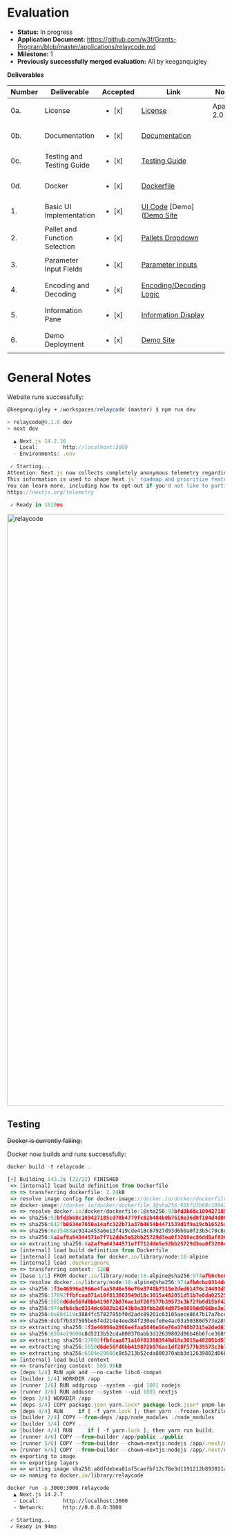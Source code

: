 # Evaluation

- **Status:** In progress
- **Application Document:** https://github.com/w3f/Grants-Program/blob/master/applications/relaycode.md
- **Milestone:** 1
- **Previously successfully merged evaluation:** All by keeganquigley

**Deliverables**

| Number | Deliverable | Accepted | Link | Notes |
|--------|-------------|------|-------| ------ |
| 0a.    | License     | <ul><li>[x] </li></ul> | [License](https://github.com/itsyogesh/relaycode/blob/master/LICENSE.md) | Apache 2.0 |
| 0b.    | Documentation | <ul><li>[x] </li></ul> | [Documentation](https://github.com/itsyogesh/relaycode/tree/master/docs) | |
| 0c.    | Testing and Testing Guide | <ul><li>[x] </li></ul> | [Testing Guide](https://github.com/itsyogesh/relaycode/blob/master/__tests__/) |  |
| 0d.    | Docker      | <ul><li>[x] </li></ul> | [Dockerfile](https://github.com/itsyogesh/relaycode/blob/master/Dockerfile) |  |
| 1.     | Basic UI Implementation | <ul><li>[x] </li></ul> | [UI Code](https://github.com/itsyogesh/relaycode/tree/master/app/) [Demo]([Demo Site](https://relaycode.org/builder) |  |
| 2.     | Pallet and Function Selection | <ul><li>[x] </li></ul> | [Pallets Dropdown](https://github.com/itsyogesh/relaycode/blob/master/components/builder/combobox.tsx) |  |
| 3.     | Parameter Input Fields | <ul><li>[x] </li></ul> | [Parameter Inputs](https://github.com/itsyogesh/relaycode/blob/master/components/params) | |
| 4.     | Encoding and Decoding | <ul><li>[x] </li></ul> | [Encoding/Decoding Logic](https://github.com/itsyogesh/relaycode/blob/master/builder/page.tsx) |  |
| 5.     | Information Pane | <ul><li>[x] </li></ul> | [Information Display](https://github.com/itsyogesh/relaycode/blob/master/components/information-pane.tsx) |  |
| 6.     | Demo Deployment | <ul><li>[x] </li></ul> | [Demo Site](https://relaycode.org/) |  |

# General Notes

Website runs successfully:

```ts
@keeganquigley ➜ /workspaces/relaycode (master) $ npm run dev

> relaycode@0.1.0 dev
> next dev

  ▲ Next.js 14.2.16
  - Local:        http://localhost:3000
  - Environments: .env

 ✓ Starting...
Attention: Next.js now collects completely anonymous telemetry regarding usage.
This information is used to shape Next.js' roadmap and prioritize features.
You can learn more, including how to opt-out if you'd not like to participate in this anonymous program, by visiting the following URL:
https://nextjs.org/telemetry

 ✓ Ready in 1619ms
```
<img width="1367" alt="relaycode" src="https://github.com/user-attachments/assets/6c681976-d488-438f-b663-7483d030dec3" />


## Testing

~~Docker is currently failing:~~

Docker now builds and runs successfully:

```ts
docker build -t relaycode .

[+] Building 143.2s (22/22) FINISHED                                                                        docker:default
 => [internal] load build definition from Dockerfile                                                                  0.0s
 => => transferring dockerfile: 2.24kB                                                                                0.0s
 => resolve image config for docker-image://docker.io/docker/dockerfile:1                                             1.2s
 => docker-image://docker.io/docker/dockerfile:1@sha256:93bfd3b68c109427185cd78b4779fc82b484b0b7618e36d0f104d4d801e6  0.8s
 => => resolve docker.io/docker/dockerfile:1@sha256:93bfd3b68c109427185cd78b4779fc82b484b0b7618e36d0f104d4d801e66d25  0.0s
 => => sha256:93bfd3b68c109427185cd78b4779fc82b484b0b7618e36d0f104d4d801e66d25 8.40kB / 8.40kB                        0.0s
 => => sha256:6427b0634e7650a14afc322b71a37b4654b4471539d1f9a19cb16525a2fb2e56 850B / 850B                            0.0s
 => => sha256:6e15488ac914a453a6e13f419cde418c67927d93d6b0a0f23b5c70c8ecda3fc6 1.26kB / 1.26kB                        0.0s
 => => sha256:8a2af9a64344571e7f712dde5e52bb25729d3ea0f3208ec86dd5af836b4ef1b9 12.78MB / 12.78MB                      0.4s
 => => extracting sha256:8a2af9a64344571e7f712dde5e52bb25729d3ea0f3208ec86dd5af836b4ef1b9                             0.2s
 => [internal] load build definition from Dockerfile                                                                  0.0s
 => [internal] load metadata for docker.io/library/node:18-alpine                                                     1.3s
 => [internal] load .dockerignore                                                                                     0.0s
 => => transferring context: 126B                                                                                     0.0s
 => [base 1/1] FROM docker.io/library/node:18-alpine@sha256:974afb6cbc0314dc6502b14243b8a39fbb2d04d975e9059dd066be3e  2.9s
 => => resolve docker.io/library/node:18-alpine@sha256:974afb6cbc0314dc6502b14243b8a39fbb2d04d975e9059dd066be3e274fb  0.0s
 => => sha256:1f3e46996e2966e4faa5846e56e76e3748b7315e2ded61476c24403d592134f0 3.64MB / 3.64MB                        0.3s
 => => sha256:37892ffbfcaa871a10f813803949d18c3015a482051d51b7e0da02525e63167c 40.01MB / 40.01MB                      0.7s
 => => sha256:5650d6de56fd0bb419872b876ac1df28f577b39573c3b72fb0d15bf426d01bc1 1.26MB / 1.26MB                        0.4s
 => => sha256:974afb6cbc0314dc6502b14243b8a39fbb2d04d975e9059dd066be3e274fbb25 7.67kB / 7.67kB                        0.0s
 => => sha256:6e804119c3884fc5782795bf0d2adc89201c63105aece8647b17a7bcebbc385e 1.72kB / 1.72kB                        0.0s
 => => sha256:dcbf7b337595be6f4d214e4eed84f230eefe0e4ac03a50380d573e289b9e5e40 6.18kB / 6.18kB                        0.0s
 => => extracting sha256:1f3e46996e2966e4faa5846e56e76e3748b7315e2ded61476c24403d592134f0                             0.2s
 => => sha256:6504e29600c8d5213b52cda800370abb3d12639802d06b46b6fce368990ca771 444B / 444B                            0.6s
 => => extracting sha256:37892ffbfcaa871a10f813803949d18c3015a482051d51b7e0da02525e63167c                             1.9s
 => => extracting sha256:5650d6de56fd0bb419872b876ac1df28f577b39573c3b72fb0d15bf426d01bc1                             0.1s
 => => extracting sha256:6504e29600c8d5213b52cda800370abb3d12639802d06b46b6fce368990ca771                             0.0s
 => [internal] load build context                                                                                     0.0s
 => => transferring context: 569.99kB                                                                                 0.0s
 => [deps 1/4] RUN apk add --no-cache libc6-compat                                                                    1.1s
 => [builder 1/4] WORKDIR /app                                                                                        0.2s
 => [runner 2/6] RUN addgroup --system --gid 1001 nodejs                                                              0.4s
 => [runner 3/6] RUN adduser --system --uid 1001 nextjs                                                               0.3s
 => [deps 2/4] WORKDIR /app                                                                                           0.0s 
 => [deps 3/4] COPY package.json yarn.lock* package-lock.json* pnpm-lock.yaml* .npmrc* ./                             0.1s 
 => [deps 4/4] RUN     if [ -f yarn.lock ]; then yarn --frozen-lockfile;     elif [ -f package-lock.json ]; then np  53.3s
 => [builder 2/4] COPY --from=deps /app/node_modules ./node_modules                                                   9.2s 
 => [builder 3/4] COPY . .                                                                                            0.1s 
 => [builder 4/4] RUN     if [ -f yarn.lock ]; then yarn run build;     elif [ -f package-lock.json ]; then npm run  65.8s 
 => [runner 4/6] COPY --from=builder /app/public ./public                                                             0.2s 
 => [runner 5/6] COPY --from=builder --chown=nextjs:nodejs /app/.next/standalone ./                                   0.3s 
 => [runner 6/6] COPY --from=builder --chown=nextjs:nodejs /app/.next/static ./.next/static                           0.1s 
 => exporting to image                                                                                                0.3s 
 => => exporting layers                                                                                               0.3s
 => => writing image sha256:a8dfdebea81af5caefbf12c78e3d1191212b893011a3357e678196a668686ade                          0.0s
 => => naming to docker.io/library/relaycode  
```
```sh
docker run -p 3000:3000 relaycode
  ▲ Next.js 14.2.7
  - Local:        http://localhost:3000
  - Network:      http://0.0.0.0:3000

 ✓ Starting...
 ✓ Ready in 94ms
```
